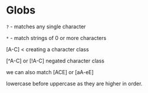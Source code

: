 # Globs

`?` - matches any single character

`*` - match strings of 0 or more characters

[A-C] < creating a character class

[^A-C] or [!A-C] negated character class

we can also match [ACE] or [aA-eE]

lowercase before uppercase as they are higher in order.
